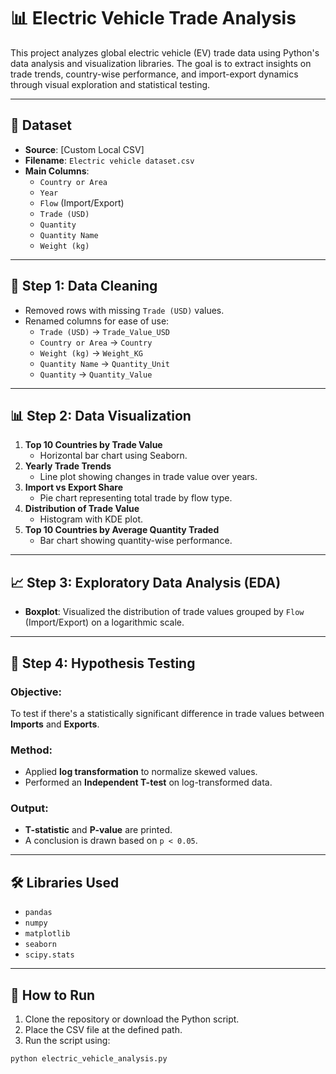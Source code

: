 # 📊 Electric Vehicle Trade Analysis

This project analyzes global electric vehicle (EV) trade data using Python's data analysis and visualization libraries. The goal is to extract insights on trade trends, country-wise performance, and import-export dynamics through visual exploration and statistical testing.

---

## 📁 Dataset

- **Source**: [Custom Local CSV]  
- **Filename**: `Electric vehicle dataset.csv`
- **Main Columns**:
  - `Country or Area`
  - `Year`
  - `Flow` (Import/Export)
  - `Trade (USD)`
  - `Quantity`
  - `Quantity Name`
  - `Weight (kg)`

---

## 🧹 Step 1: Data Cleaning

- Removed rows with missing `Trade (USD)` values.
- Renamed columns for ease of use:
  - `Trade (USD)` → `Trade_Value_USD`
  - `Country or Area` → `Country`
  - `Weight (kg)` → `Weight_KG`
  - `Quantity Name` → `Quantity_Unit`
  - `Quantity` → `Quantity_Value`

---

## 📊 Step 2: Data Visualization

1. **Top 10 Countries by Trade Value**  
   - Horizontal bar chart using Seaborn.
2. **Yearly Trade Trends**  
   - Line plot showing changes in trade value over years.
3. **Import vs Export Share**  
   - Pie chart representing total trade by flow type.
4. **Distribution of Trade Value**  
   - Histogram with KDE plot.
5. **Top 10 Countries by Average Quantity Traded**  
   - Bar chart showing quantity-wise performance.

---

## 📈 Step 3: Exploratory Data Analysis (EDA)

- **Boxplot**: Visualized the distribution of trade values grouped by `Flow` (Import/Export) on a logarithmic scale.

---

## 🧪 Step 4: Hypothesis Testing

### Objective:
To test if there's a statistically significant difference in trade values between **Imports** and **Exports**.

### Method:
- Applied **log transformation** to normalize skewed values.
- Performed an **Independent T-test** on log-transformed data.

### Output:
- **T-statistic** and **P-value** are printed.
- A conclusion is drawn based on `p < 0.05`.

---

## 🛠️ Libraries Used

- `pandas`  
- `numpy`  
- `matplotlib`  
- `seaborn`  
- `scipy.stats`

---

## 📌 How to Run

1. Clone the repository or download the Python script.
2. Place the CSV file at the defined path.
3. Run the script using:

```bash
python electric_vehicle_analysis.py
